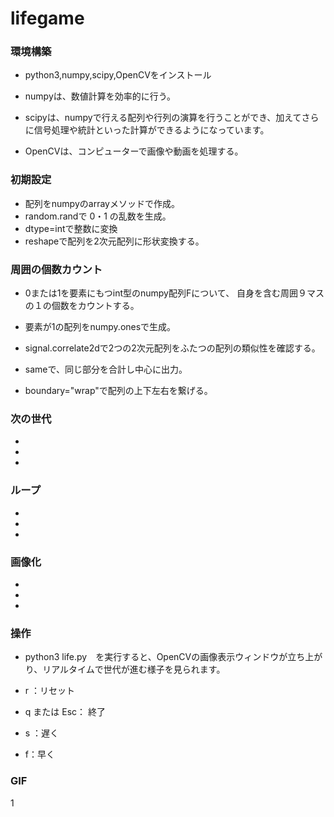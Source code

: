 # lifegame

###  環境構築

- python3,numpy,scipy,OpenCVをインストール

- numpyは、数値計算を効率的に行う。
- scipyは、numpyで行える配列や行列の演算を行うことができ、加えてさらに信号処理や統計といった計算ができるようになっています。
- OpenCVは、コンピューターで画像や動画を処理する。

### 初期設定

- 配列をnumpyのarrayメソッドで作成。
- random.randで 0・1 の乱数を生成。
- dtype=intで整数に変換
- reshapeで配列を2次元配列に形状変換する。

### 周囲の個数カウント

- 0または1を要素にもつint型のnumpy配列Fについて、
自身を含む周囲９マスの１の個数をカウントする。

- 要素が1の配列をnumpy.onesで生成。
- signal.correlate2dで2つの2次元配列をふたつの配列の類似性を確認する。
- sameで、同じ部分を合計し中心に出力。
- boundary="wrap"で配列の上下左右を繋げる。

### 次の世代

- 
- 
- 

### ループ

- 
- 
- 

### 画像化

- 
- 
- 

### 操作

- python3 life.py　を実行すると、OpenCVの画像表示ウィンドウが立ち上がり、リアルタイムで世代が進む様子を見られます。

- r ：リセット
- q または Esc： 終了
- s ：遅く
- f：早く

### GIF
1[](https://gyazo.com/36b94a5341ee9e08b7caee9f497bf63c.gif)